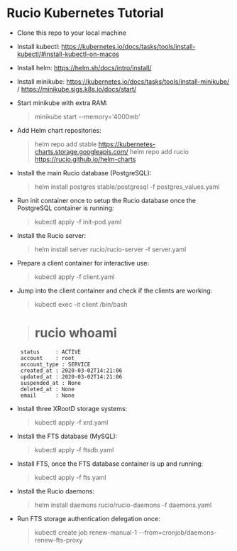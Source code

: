 # Rucio Kubernetes Tutorial

* Clone this repo to your local machine
* Install kubectl: https://kubernetes.io/docs/tasks/tools/install-kubectl/#install-kubectl-on-macos
* Install helm: https://helm.sh/docs/intro/install/
* Install minikube: https://kubernetes.io/docs/tasks/tools/install-minikube/ / https://minikube.sigs.k8s.io/docs/start/

* Start minikube with extra RAM:

    > minikube start --memory='4000mb'

* Add Helm chart repositories:

	> helm repo add stable https://kubernetes-charts.storage.googleapis.com/
    > helm repo add rucio https://rucio.github.io/helm-charts

* Install the main Rucio database (PostgreSQL):

    > helm install postgres stable/postgresql -f postgres_values.yaml

* Run init container once to setup the Rucio database once the PostgreSQL container is running:

    > kubectl apply -f init-pod.yaml

* Install the Rucio server:

    > helm install server rucio/rucio-server -f server.yaml

* Prepare a client container for interactive use:

    > kubectl apply -f client.yaml

* Jump into the client container and check if the clients are working:

    > kubectl exec -it client /bin/bash

    > # rucio whoami
       status     : ACTIVE
       account    : root
       account_type : SERVICE
       created_at : 2020-03-02T14:21:06
       updated_at : 2020-03-02T14:21:06
       suspended_at : None
       deleted_at : None
       email      : None

* Install three XRootD storage systems:

    > kubectl apply -f xrd.yaml

* Install the FTS database (MySQL):

    > kubectl apply -f ftsdb.yaml

* Install FTS, once the FTS database container is up and running:

    > kubectl apply -f fts.yaml

* Install the Rucio daemons:

    > helm install daemons rucio/rucio-daemons -f daemons.yaml

* Run FTS storage authentication delegation once:

    > kubectl create job renew-manual-1 --from=cronjob/daemons-renew-fts-proxy
